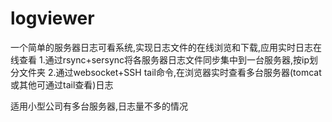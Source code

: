 # logviewer
一个简单的服务器日志可看系统,实现日志文件的在线浏览和下载,应用实时日志在线查看
1.通过rsync+sersync将各服务器日志文件同步集中到一台服务器,按ip划分文件夹
2.通过websocket+SSH tail命令,在浏览器实时查看多台服务器(tomcat或其他可通过tail查看)日志

适用小型公司有多台服务器,日志量不多的情况
